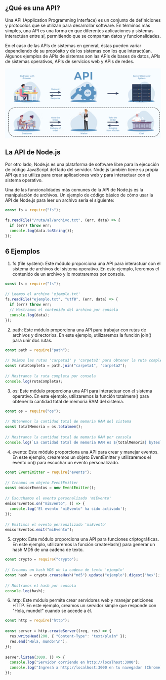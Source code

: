 ## ¿Qué es una API?

Una API (Application Programming Interface) es un conjunto de definiciones y protocolos que se utilizan para desarrollar software. En términos más simples, una API es una forma en que diferentes aplicaciones y sistemas interactúan entre sí, permitiendo que se compartan datos y funcionalidades.

En el caso de las APIs de sistemas en general, éstas pueden variar dependiendo de su propósito y de los sistemas con los que interactúan. Algunos ejemplos de APIs de sistemas son las APIs de bases de datos, APIs de sistemas operativos, APIs de servicios web y APIs de redes.

![alt text](image.png)

## La API de Node.js

Por otro lado, Node.js es una plataforma de software libre para la ejecución de código JavaScript del lado del servidor. Node.js también tiene su propia API que se utiliza para crear aplicaciones web y para interactuar con el sistema operativo.

Una de las funcionalidades más comunes de la API de Node.js es la manipulación de archivos. Un ejemplo de código básico de cómo usar la API de Node.js para leer un archivo sería el siguiente:

```javascript
const fs = require("fs");

fs.readFile("/ruta/al/archivo.txt", (err, data) => {
  if (err) throw err;
  console.log(data.toString());
});
```

## 6 Ejemplos

1. fs (file system): Este módulo proporciona una API para interactuar con el sistema de archivos del sistema operativo. En este ejemplo, leeremos el contenido de un archivo y lo mostraremos por consola.

```javascript
const fs = require("fs");

// Leemos el archivo 'ejemplo.txt'
fs.readFile("ejemplo.txt", "utf8", (err, data) => {
  if (err) throw err;
  // Mostramos el contenido del archivo por consola
  console.log(data);
});
```

2. path: Este módulo proporciona una API para trabajar con rutas de archivos y directorios. En este ejemplo, utilizaremos la función join() para unir dos rutas.

```javascript
const path = require("path");

// Unimos las rutas 'carpeta1' y 'carpeta2' para obtener la ruta completa
const rutaCompleta = path.join("carpeta1", "carpeta2");

// Mostramos la ruta completa por consola
console.log(rutaCompleta);
```

3. os: Este módulo proporciona una API para interactuar con el sistema operativo. En este ejemplo, utilizaremos la función totalmem() para obtener la cantidad total de memoria RAM del sistema.

```javascript
const os = require("os");

// Obtenemos la cantidad total de memoria RAM del sistema
const totalMemoria = os.totalmem();

// Mostramos la cantidad total de memoria RAM por consola
console.log(`La cantidad total de memoria RAM es ${totalMemoria} bytes`);
```

4. events: Este módulo proporciona una API para crear y manejar eventos. En este ejemplo, crearemos un objeto EventEmitter y utilizaremos el evento on() para escuchar un evento personalizado.

```javascript
const EventEmitter = require("events");

// Creamos un objeto EventEmitter
const emisorEventos = new EventEmitter();

// Escuchamos el evento personalizado 'miEvento'
emisorEventos.on("miEvento", () => {
  console.log('El evento "miEvento" ha sido activado');
});

// Emitimos el evento personalizado 'miEvento'
emisorEventos.emit("miEvento");
```

5. crypto: Este módulo proporciona una API para funciones criptográficas. En este ejemplo, utilizaremos la función createHash() para generar un hash MD5 de una cadena de texto.

```javascript
const crypto = require("crypto");

// Creamos un hash MD5 de la cadena de texto 'ejemplo'
const hash = crypto.createHash("md5").update("ejemplo").digest("hex");

// Mostramos el hash por consola
console.log(hash);
```

6. http: Este módulo permite crear servidores web y manejar peticiones HTTP. En este ejemplo, creamos un servidor simple que responde con "Hola, mundo!" cuando se accede a él.

```javascript
const http = require("http");

const server = http.createServer((req, res) => {
  res.writeHead(200, { "Content-Type": "text/plain" });
  res.end("Hola, mundo!\n");
});

server.listen(3000, () => {
  console.log("Servidor corriendo en http://localhost:3000");
  console.log("Ingresá a http://localhost:3000 en tu navegador (Chrome)");
});
```
